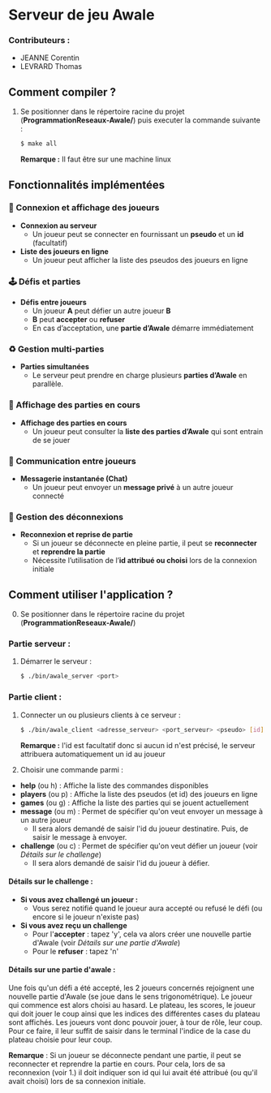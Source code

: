 # Serveur de jeu Awale
### Contributeurs : 

- JEANNE Corentin
- LEVRARD Thomas

## Comment compiler ?
1. Se positionner dans le répertoire racine du projet (**ProgrammationReseaux-Awale/**) puis executer la commande suivante :
   
    ```bash
    $ make all
    ```
    **Remarque :** Il faut être sur une machine linux
## Fonctionnalités implémentées 
### 🔗 Connexion et affichage des joueurs  
- **Connexion au serveur**
   - Un joueur peut se connecter en fournissant un **pseudo** et un **id** (facultatif)  
- **Liste des joueurs en ligne**  
   - Un joueur peut afficher la liste des pseudos des joueurs en ligne 
### 🕹️ Défis et parties  
- **Défis entre joueurs**  
   - Un joueur **A** peut défier un autre joueur **B**
   - **B** peut **accepter** ou **refuser**  
   - En cas d’acceptation, une **partie d’Awale** démarre immédiatement
### ♻️ Gestion multi-parties  
- **Parties simultanées**  
   - Le serveur peut prendre en charge plusieurs **parties d’Awale** en parallèle.
### 📜 Affichage des parties en cours  
- **Affichage des parties en cours**  
   - Un joueur peut consulter la **liste des parties d’Awale** qui sont entrain de se jouer
### 📩 Communication entre joueurs  
- **Messagerie instantanée (Chat)**  
   - Un joueur peut envoyer un **message privé** à un autre joueur connecté
### 🔌 Gestion des déconnexions  
- **Reconnexion et reprise de partie**  
   - Si un joueur se déconnecte en pleine partie, il peut se **reconnecter** et **reprendre la partie**  
   - Nécessite l’utilisation de l’**id attribué ou choisi** lors de la connexion initiale

## Comment utiliser l'application ?
0. Se positionner dans le répertoire racine du projet (**ProgrammationReseaux-Awale/**)
### Partie serveur : 
1. Démarrer le serveur : 
    ```bash
    $ ./bin/awale_server <port>
    ```
### Partie client : 
1. Connecter un ou plusieurs clients à ce serveur :
    ```bash
    $ ./bin/awale_client <adresse_serveur> <port_serveur> <pseudo> [id]
    ```
    **Remarque :** l'id est facultatif donc si aucun id n'est précisé, le serveur attribuera automatiquement un id au joueur
    
2. Choisir une commande parmi : 
- **help** (ou h) : Affiche la liste des commandes disponibles
- **players** (ou p) : Affiche la liste des pseudos (et id) des joueurs en ligne
- **games** (ou g) : Affiche la liste des parties qui se jouent actuellement
- **message** (ou m) : Permet de spécifier qu'on veut envoyer un message à un autre joueur
    - Il sera alors demandé de saisir l'id du joueur destinatire. Puis, de saisir le message à envoyer.
- **challenge** (ou c) : Permet de spécifier qu'on veut défier un joueur (voir *Détails sur le challenge*)
    - Il sera alors demandé de saisir l'id du joueur à défier.

#### Détails sur le challenge :
- **Si vous avez challengé un joueur :** 
    - Vous serez notifié quand le joueur aura accepté ou refusé le défi (ou encore si le joueur n'existe pas)
- **Si vous avez reçu un challenge**
    - Pour l'**accepter** : tapez 'y', cela va alors créer une nouvelle partie d'Awale (voir *Détails sur une partie d'Awale*) 
    - Pour le **refuser** : tapez 'n'

#### Détails sur une partie d'awale :
Une fois qu'un défi a été accepté, les 2 joueurs concernés rejoignent une nouvelle partie d'Awale (se joue dans le sens trigonométrique). Le joueur qui commence est alors choisi au hasard. Le plateau, les scores, le joueur qui doit jouer le coup ainsi que les indices des différentes cases du plateau sont affichés.
Les joueurs vont donc pouvoir jouer, à tour de rôle, leur coup. Pour ce  faire, il leur suffit de saisir dans le terminal l'indice de la case du plateau choisie pour leur coup.

**Remarque** : Si un joueur se déconnecte pendant une partie, il peut se reconnecter et reprendre la partie en cours. Pour cela, lors de sa reconnexion (voir 1.) il doit indiquer son id qui lui avait été attribué (ou qu'il avait choisi) lors de sa connexion initiale. 


